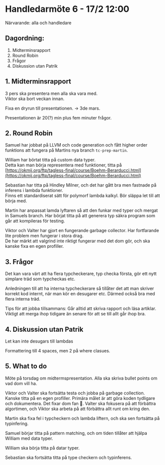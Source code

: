 # Handledarmöte 6 - 17/2 12:00

Närvarande: alla och handledare

## Dagordning:
1. Midterminsrapport
2. Round Robin
3. Frågor
4. Diskussion utan Patrik

## 1. Midterminsrapport
3 pers ska presentera men alla ska vara med.\
Viktor ska bort veckan innan.

Fixa en dryrun till presentationen. -> 3de mars.

Presentationen är 20(?) min plus fem minuter frågor.

## 2. Round Robin
Samuel har jobbat på LLVM och code generation och fått higher order funktions
att fungera på Martins nya branch `tc-prep-martin`.

William har börtat titta på custom data typer.\
Detta kan man börja representera med funktioner, titta på
[https://okmij.org/ftp/tagless-final/course/Boehm-Berarducci.html](https://okmij.org/ftp/tagless-final/course/Boehm-Berarducci.html)

Sebastian har titta på Hindley Milner, och det har gått bra men fastnade
på inferens i lambda funktioner.\
Finns ett standardiserat sätt för polymorf lambda kalkyl. 
Bör släppa let till att börja med.

Martin har anpassat lamda lyftaren så att den funkar med typer och mergat in 
Samuels branch. Har börjat titta på att generera typ säkra program som 
går att kompileras för testing.

Viktor och Valter har gjort en fungerande garbage collector.
Har fortfarande lite problem men fungerar i stora drag.\
De har märkt att valgrind inte riktigt fungerar med det dom gör, och ska 
kanske fixa en egen profiller.

## 3. Frågor
Det kan vara värt att ha flera typcheckerare, 
typ checka första, gör ett nytt simplare träd som typcheckas etc.

Anledningen till att ha interna typcheckerare så tillåter det att man 
skriver korrekt kod internt, när man kör en desugarer etc. Därmed också
bra med flera interna träd.

Tips för att jobba tillsammans: Går alltid att skriva rapport och 
läsa artiklar. Viktigt att merga ihop tidigare än senare för att se till
allt går ihop bra.

## 4. Diskussion utan Patrik
Let kan inte desugars till lambdas

Formattering till 4 spaces, men 2 på where clasues.

## 5. What to do
Möte på torsdag om midtermspresentation. Alla ska skriva bullet points om vad
dom vill ha.

Viktor och Valter ska fortsätta testa och jobba på garbage collection.
Kanske titta på en egen profiller. Primära målet är att göra koden
tydligare och dokumentera. Det fixar dom fan 💪.
Valter ska fokusera på att förbättra algortimen, och Viktor ska 
arbeta på att förbättra allt runt om kring den. 

Martin ska fixa fel i typcheckern och lambda liftern, och ska sen 
fortsätta på typinfering.

Samuel börjar titta på pattern matching, och om tiden tillåter att
hjälpa William med data typer.

William ska börja titta på datar typer.

Sebastian ska fortsätta titta på type checkern och typinferens.
